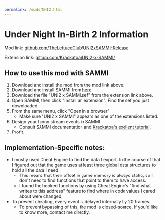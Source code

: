 ```yaml
---
permalink: /mods/UNI2.html
---
```

# Under Night In-Birth 2 Information
Mod link: [github.com/TheLettuceClub/UNI2xSAMMI-Release](github.com/TheLettuceClub/UNI2xSAMMI-Release)

Extension link: [github.com/Krackatoa/UNI2-x-SAMMI/](https://github.com/Krackatoa/UNI2-x-SAMMI/)

## How to use this mod with SAMMI
1. Download and install the mod from the mod link above.
2. Download and install SAMMI from [here](https://sammi.solutions)
3. Download the file "UNI2 x SAMMI.sef" from the extension link above.
4. Open SAMMI, then click "Install an extension". Find the sef you just downloaded.
5. From the same menu, click "Open in a browser"
    * Make sure "UNI2 x SAMMI" appears as one of the extensions listed.
6. Design your funny stream events in SAMMI
    * Consult SAMMI documentation and [Krackatoa's exellent tutorial](https://www.youtube.com/watch?v=Jdt871b644o).
7. Profit.

## Implementation-Specific notes:
* I mostly used Cheat Engine to find the data I export. In the course of that I figured out that the game uses at least three global data structures to hold all the data I need.
    * This means that their offset in game memory is always static, so I don't need to find functions that point to them to have access.
    * I found the hooked functions by using Cheat Engine's "find what writes to this address" feature to find where in code values I cared about were changed.
* To prevent cheating, every event is delayed internally by 20 frames.
    * To prevent bypassing of this, the mod is closed-source. If you'd like to know more, contact me directly.
